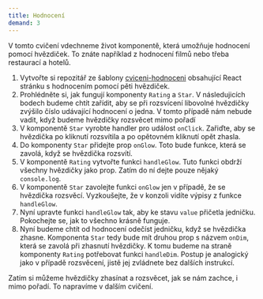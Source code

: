 ```yaml
---
title: Hodnocení
demand: 3
---
```


V tomto cvičení vdechneme život komponentě, která umožňuje hodnocení pomocí hvězdiček. To znáte například z hodnocení filmů nebo třeba restaurací a hotelů.

1. Vytvořte si repozitář ze šablony [cviceni-hodnoceni](https://github.com/Czechitas-podklady-WEB/cviceni-hodnoceni) obsahující React stránku s hodnocením pomocí pěti hvězdiček.
1. Prohlédněte si, jak fungují komponenty `Rating` a `Star`. V následujicích bodech budeme chtít zařídit, aby se při rozsvícení libovolné hvězdičky zvýšilo číslo udávající hodnocení o jedna. V tomto případě nám nebude vadit, když budeme hvězdičky rozsvěcet mimo pořadí
1. V komponentě `Star` vyrobte handler pro událost `onClick`. Zařiďte, aby se hvězdička po kliknutí rozsvítila a po opětovném kliknutí opět zhasla.
1. Do komponenty `Star` přidejte prop `onGlow`. Toto bude funkce, která se zavolá, když se hvězdička rozsvítí.
1. V komponentě `Rating` vytvořte funkci `handleGlow`. Tuto funkci obdrží všechny hvězdičky jako prop. Zatím do ní dejte pouze nějaký `console.log`.
1. V komponentě `Star` zavolejte funkci `onGlow` jen v případě, že se hvězdička rozsvěcí. Vyzkoušejte, že v konzoli vidíte výpisy z funkce `handleGlow`.
1. Nyní upravte funkci `handleGlow` tak, aby ke stavu `value` přičetla jedničku. Pokochejte se, jak to všechno krásně funguje.
1. Nyní budeme chtít od hodnocení odečíst jedničku, když se hvězdička zhasne. Komponenta `Star` tedy bude mít druhou prop s názvem `onDim`, která se zavolá při zhasnutí hvězdičky. K tomu budeme na straně komponenty `Rating` potřebovat funkci `handleDim`. Postup je analogický jako v případě rozsvěcení, jistě jej zvládnete bez dalších instrukcí.

Zatím si můžeme hvězdičky zhasínat a rozsvěcet, jak se nám zachce, i mimo pořadí. To napravíme v dalším cvičení.

